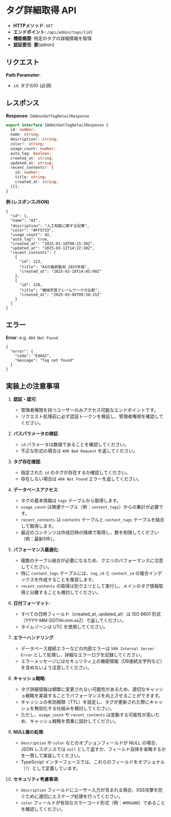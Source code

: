 # タグ詳細取得 API

- **HTTPメソッド**: `GET`
- **エンドポイント**: `/api/admin/tags/[id]`
- **機能概要**: 特定のタグの詳細情報を取得
- **認証要否**: **要**(admin)

## リクエスト

**Path Parameter**:
- `id`: タグのID (必須)

## レスポンス

**Response**: `IAdminGetTagDetailResponse`
```ts
export interface IAdminGetTagDetailResponse {
  id: number;
  name: string;
  description?: string;
  color?: string;
  usage_count: number;
  auto_tag: boolean;
  created_at: string;
  updated_at: string;
  recent_contents?: {
    id: number;
    title: string;
    created_at: string;
  }[];
}
```

**例 (レスポンスJSON)**
```jsonc
{
  "id": 1,
  "name": "AI",
  "description": "人工知能に関する記事",
  "color": "#FF5733",
  "usage_count": 42,
  "auto_tag": true,
  "created_at": "2025-01-10T08:15:30Z",
  "updated_at": "2025-03-12T14:22:10Z",
  "recent_contents": [
    {
      "id": 123,
      "title": "AIの最新動向 2025年版",
      "created_at": "2025-03-10T14:45:00Z"
    },
    {
      "id": 120,
      "title": "機械学習フレームワークの比較",
      "created_at": "2025-03-08T09:30:15Z"
    }
  ]
}
```

## エラー

**Error**: e.g. `404 Not Found`
```jsonc
{
  "error": {
    "code": "E4042",
    "message": "Tag not found"
  }
}
```

## 実装上の注意事項

1. **認証・認可**:
   - 管理者権限を持つユーザーのみアクセス可能なエンドポイントです。
   - リクエスト処理前に必ず認証トークンを検証し、管理者権限を確認してください。

2. **パスパラメータの検証**:
   - `id` パラメータは数値であることを確認してください。
   - 不正な形式の場合は `400 Bad Request` を返してください。

3. **タグ存在確認**:
   - 指定された `id` のタグが存在するか確認してください。
   - 存在しない場合は `404 Not Found` エラーを返してください。

4. **データベースアクセス**:
   - タグの基本情報は `tags` テーブルから取得します。
   - `usage_count` は関連テーブル（例：`content_tags`）からの集計が必要です。
   - `recent_contents` は `contents` テーブルと `content_tags` テーブルを結合して取得します。
   - 最近のコンテンツは作成日時の降順で取得し、数を制限してください（例：最新5件）。

5. **パフォーマンス最適化**:
   - 複数のテーブル結合が必要になるため、クエリのパフォーマンスに注意してください。
   - 特に `content_tags` テーブルには、`tag_id` と `content_id` の複合インデックスを作成することを推奨します。
   - `recent_contents` の取得は別クエリとして実行し、メインのタグ情報取得と分離することも検討してください。

6. **日付フォーマット**:
   - すべての日時フィールド（created_at, updated_at）は ISO 8601 形式（YYYY-MM-DDThh:mm:ssZ）で返してください。
   - タイムゾーンは UTC を使用してください。

7. **エラーハンドリング**:
   - データベース接続エラーなどの内部エラーは `500 Internal Server Error` として処理し、詳細なエラーログを記録してください。
   - エラーメッセージにはセキュリティ上の機密情報（DB接続文字列など）を含めないよう注意してください。

8. **キャッシュ戦略**:
   - タグ詳細情報は頻繁に変更されない可能性があるため、適切なキャッシュ戦略を実装することでパフォーマンスを向上させることができます。
   - キャッシュの有効期限（TTL）を設定し、タグが更新された際にキャッシュを無効化する仕組みを検討してください。
   - ただし、`usage_count` や `recent_contents` は変動する可能性が高いため、キャッシュ戦略を慎重に設計してください。

9. **NULL値の処理**:
   - `description` や `color` などのオプションフィールドが NULL の場合、JSON レスポンスでは `null` として返すか、フィールド自体を省略するかを一貫して実装してください。
   - TypeScript インターフェースでは、これらのフィールドをオプショナル（`?`）として定義しています。

10. **セキュリティ考慮事項**:
    - `description` フィールドにユーザー入力が含まれる場合、XSS攻撃を防ぐために適切にエスケープ処理を行ってください。
    - `color` フィールドが有効なカラーコード形式（例：`#RRGGBB`）であることを確認してください。